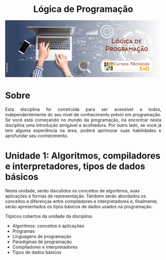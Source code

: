 <h1 align="center">
  Lógica de Programação
</h1>

<p>
  <img src="./.github/Banner Lógica de Programação.jpg" alt="Banner Lógica de Programação" />
</p>

# Sobre

<p align="justify">
  Esta disciplina foi construída para ser acessível a todos, independentemente do seu nível de conhecimento prévio em programação. Se você está começando no mundo da programação, irá encontrar nesta disciplina uma introdução amigável e acolhedora. Por outro lado, se você já tem alguma experiência na área, poderá aprimorar suas habilidades e aprofundar seu conhecimento.
</p>

# Unidade 1: Algoritmos, compiladores e interpretadores, tipos de dados básicos

Nesta unidade, serão discutidos os conceitos de algoritmos, suas aplicações e formas de representação. Também serão abordados os conceitos e diferenças entre compiladores e interpretadores e, finalmente, serão apresentados os tipos básicos de dados usados na programação.

Tópicos cobertos da unidade da disciplina:

- Algoritmos: conceitos e aplicações
- Programas
- Linguagens de programação
- Paradigmas de programação
- Compiladores e interpretadores
- Tipos de dados básicos
